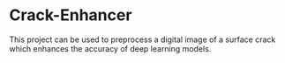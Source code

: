 # Crack-Enhancer
This project can be used to preprocess a digital image of a surface crack which enhances the accuracy of deep learning models.

